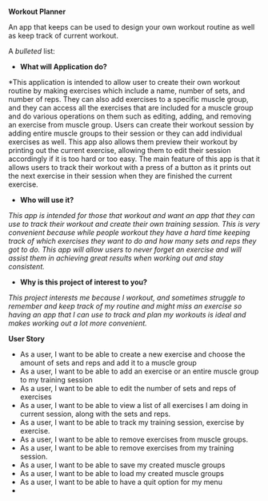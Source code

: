 **Workout Planner**

An app that keeps can be used to design your own workout routine as well as keep track of
current workout. 

A *bulleted* list:
- **What will Application do?**

*This application is intended to allow user to create their own workout routine 
by making exercises which include a name, number of sets, and number of reps. They can also add
exercises to a specific muscle group, and they can access all the exercises that are
included for a muscle group and do various operations on them such as editing, adding, and removing an exercise 
from muscle group. 
Users can create their workout session by adding entire muscle groups to their session
or they can add individual exercises as well. This app also allows them preview their workout by printing out the 
current exercise, allowing 
them to edit their session accordingly if it is too hard or too easy. The main feature of this app is that it 
allows users
to track their workout with a press of a button as it prints out the next exercise in their session when they are 
finished the current exercise. 

- **Who will use it?**

*This app is intended for those that workout and want an app that they can use to 
track their workout and create their own training session. This is very convenient because while people
workout they have a hard time keeping track of which exercises they want to do and how many sets and reps they
got to do. 
This app will allow users to never forget an exercise and will assist them in achieving great results when working out 
and stay consistent.*

- **Why is this project of interest to you?**

*This project interests me because I workout, and sometimes struggle to remember and keep track of
my routine and might miss an exercise so having an app that I can use to track and plan my workouts is ideal and makes 
working out a lot more convenient.*

**User Story**

- As a user, I want to be able to create a new exercise and choose the amount of sets and reps and add it to a 
muscle group
- As a user, I want to be able to add an exercise or an entire muscle group to my training session
- As a user, I want to be able to edit the number of sets and reps of exercises 
- As a user, I want to be able to view a list of all exercises I am doing in current session,
along with the sets and reps.
- As a user, I want to be able to track my training session, exercise by exercise.
- As a user, I want to be able to remove exercises from muscle groups.
- As a user, I want to be able to remove exercises from my training session.
- As a user, I want to be able to save my created muscle groups
- As a user, I want to be able to load my created muscle groups
- As a user, I want to be able to have a quit option for my menu
- 